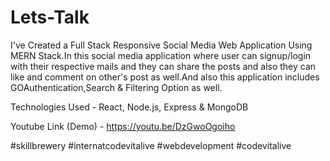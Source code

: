 # Lets-Talk

I've Created a Full Stack Responsive Social Media Web Application Using MERN Stack.In this social media application where user can signup/login  with their respective mails and they can share the posts and also they can like and comment on other's post as well.And also this application includes GOAuthentication,Search & Filtering Option as well.

Technologies Used - React, Node.js, Express & MongoDB

Youtube Link (Demo) - https://youtu.be/DzGwoOgoiho

#skillbrewery #internatcodevitalive #webdevelopment #codevitalive
